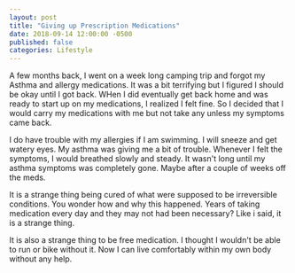 ```yaml
---
layout: post
title: "Giving up Prescription Medications"
date: 2018-09-14 12:00:00 -0500
published: false
categories: Lifestyle
---
```


A few months back, I went on a week long camping trip and forgot my Asthma and allergy medications.
It was a bit terrifying but I figured I should be okay until I got back.
WHen I did eventually get back home and was ready to start up on my medications, I realized I felt fine. 
So I decided that I would carry my medications with me but not take any unless my symptoms came back.

I do have trouble with my allergies if I am swimming. I will sneeze and get watery eyes.
My asthma was giving me a bit of trouble.
Whenever I felt the symptoms, I would breathed slowly and steady.
It wasn't long until my asthma symptoms was completely gone. 
Maybe after a couple of weeks off the meds.

It is a strange thing being cured of what were supposed to be irreversible conditions.
You wonder how and why this happened. 
Years of taking medication every day and they may not had been necessary?
Like i said, it is a strange thing.

It is also a strange thing to be free medication.
I thought I wouldn't be able to run or bike without it.
Now I can live comfortably within my own body without any help.




